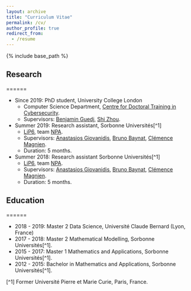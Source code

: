 ```yaml
---
layout: archive
title: "Curriculum Vitae"
permalink: /cv/
author_profile: true
redirect_from:
  - /resume
---
```


{% include base_path %}

## Research
======
* Since 2019: PhD student, University College London	
	* Computer Science Department, [Centre for Doctoral Training in Cybersecurity](https://www.ucl.ac.uk/computer-science/study/postgraduate-research/centre-doctoral-training-cybersecurity). 
	* Supervisors: [Benjamin Guedj](https://bguedj.github.io/), [Shi Zhou](https://wp.cs.ucl.ac.uk/shizhou/).
* Summer 2019: Research assistant, Sorbonne Universités[^1]
	* [LiP6](https://www.lip6.fr/), team [NPA](https://www-npa.lip6.fr/).
	* Supervisors: [Anastasios Giovanidis](https://anastasiosgiovanidis.net/), [Bruno Baynat](https://www.lip6.fr/actualite/personnes-fiche.php?ident=P144), [Clémence Magnien](https://www-complexnetworks.lip6.fr/~magnien/).
	* Duration: 5 months.
* Summer 2018: Research assistant Sorbonne Universités[^1]
	* [LiP6](https://www.lip6.fr/), team [NPA](https://www-npa.lip6.fr/).
	* Supervisors: [Anastasios Giovanidis](https://anastasiosgiovanidis.net/), [Bruno Baynat](https://www.lip6.fr/actualite/personnes-fiche.php?ident=P144), [Clémence Magnien](https://www-complexnetworks.lip6.fr/~magnien/).
	* Duration: 5 months.

## Education
======
* 2018 - 2019: Master 2 Data Science, Université Claude Bernard (Lyon, France)
* 2017 - 2018: Master 2 Mathematical Modelling, Sorbonne Universités[^1].
* 2015 - 2017: Master 1 Mathematics and Applications, Sorbonne Universités[^1].
* 2012 - 2015: Bachelor in Mathematics and Applications, Sorbonne Universités[^1].

[^1] Former Université Pierre et Marie Curie, Paris, France.